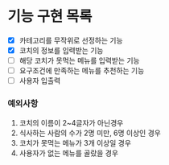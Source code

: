 # 기능 구현 목록
- [x] 카테고리를 무작위로 선정하는 기능
- [x] 코치의 정보를 입력받는 기능
- [ ] 해당 코치가 못먹는 메뉴를 입력받는 기능
- [ ] 요구조건에 만족하는 메뉴를 추천하는 기능
- [ ] 사용자 입출력

### 예외사항
1. 코치의 이름이 2~4글자가 아닌경우
2. 식사하는 사람의 수가 2명 미만, 6명 이상인 경우
3. 코치가 못먹는 메뉴가 3개 이상일 경우
4. 사용자가 없는 메뉴를 골랐을 경우
